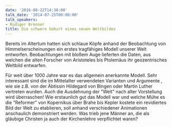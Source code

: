 ```yaml
---
date: '2016-08-22T14:30:00'
talk_date: '2014-07-25T00:00:00'
talk_speakers:
- Rüdiger Brenner
title: Die schwere Geburt eines neuen Weltbildes
---
```

Bereits im Altertum hatten sich schlaue Köpfe anhand der Beobachtung von Himmelserscheinungen ein erstes tragfähiges Modell unserer Welt entworfen. Beobachtungen mit bloßem Auge lieferten die Daten, aus welchen die alten Forscher von Aristoteles bis Ptolemäus ihr geozentrisches Weltbild entwarfen.

Für weit über 1000 Jahre war es das allgemein anerkannte Modell. Sehr interessant sind die im Mittelalter verwendeten Varianten und Argumente , wie sie z.B. von der Äbtissin Hildegard von Bingen oder Martin Luther vertreten wurden. Auch die Ausdehnung der "Welt" nach alter Vorstellung wird überraschen! Wie erstaunlich gut das Modell war und welche Mühe es die "Reformer" von Kopernikus über Brahe bis Kepler kostete ein revidiertes Bild der Welt zu etablieren, soll anhand verschiedener Animationen anschaulich demonstriert werden. Was trieb jene Männer an, die als gläubige Christen ja auch der Kirchenlehre verpflichtet waren?

